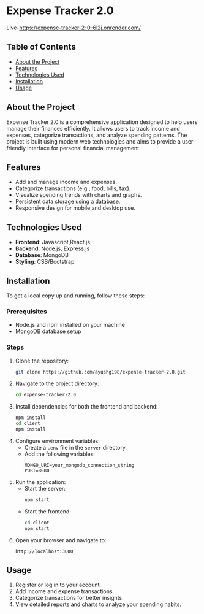 # Expense Tracker 2.0

Live-https://expense-tracker-2-0-6l2j.onrender.com/

## Table of Contents
- [About the Project](#about-the-project)
- [Features](#features)
- [Technologies Used](#technologies-used)
- [Installation](#installation)
- [Usage](#usage)
  
## About the Project
Expense Tracker 2.0 is a comprehensive application designed to help users manage their finances efficiently. It allows users to track income and expenses, categorize transactions, and analyze spending patterns. The project is built using modern web technologies and aims to provide a user-friendly interface for personal financial management.

## Features
- Add and manage income and expenses.
- Categorize transactions (e.g., food, bills, tax).
- Visualize spending trends with charts and graphs.
- Persistent data storage using a database.
- Responsive design for mobile and desktop use.

## Technologies Used
- **Frontend**: Javascript,React.js
- **Backend**: Node.js, Express.js
- **Database**: MongoDB
- **Styling**: CSS/Bootstrap

## Installation
To get a local copy up and running, follow these steps:

### Prerequisites
- Node.js and npm installed on your machine
- MongoDB database setup

### Steps
1. Clone the repository:
   ```bash
   git clone https://github.com/ayushg198/expense-tracker-2.0.git
   ```
2. Navigate to the project directory:
   ```bash
   cd expense-tracker-2.0
   ```
3. Install dependencies for both the frontend and backend:
   ```bash
   npm install
   cd client
   npm install
   ```
4. Configure environment variables:
   - Create a `.env` file in the `server` directory.
   - Add the following variables:
     ```env
     MONGO_URI=your_mongodb_connection_string
     PORT=8080
     ```
5. Run the application:
   - Start the server:
     ```bash
     npm start
     ```
   - Start the frontend:
     ```bash
     cd client
     npm start
     ```
6. Open your browser and navigate to:
   ```
   http://localhost:3000
   ```

## Usage
1. Register or log in to your account.
2. Add income and expense transactions.
3. Categorize transactions for better insights.
4. View detailed reports and charts to analyze your spending habits.



